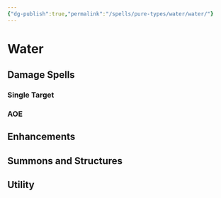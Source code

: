 ```yaml
---
{"dg-publish":true,"permalink":"/spells/pure-types/water/water/"}
---
```


# Water
## Damage Spells

### Single Target

### AOE

## Enhancements

## Summons and Structures

## Utility